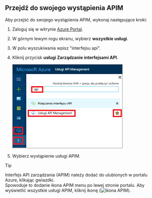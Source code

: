 ## <a name="navigate-to-your-apim-instance"></a>Przejdź do swojego wystąpienia APIM

Aby przejść do swojego wystąpienia APIM, wykonaj następujące kroki:

1. Zaloguj się w witrynie [Azure Portal](https://portal.azure.com). 
2. W górnym lewym rogu ekranu, wybierz **wszystkie usługi**.  
3. W polu wyszukiwania wpisz "interfejsu api".
4. Kliknij przycisk **usługi Zarządzanie interfejsami API**.

    ![Przejdź](./media/api-management-navigate-to-instance/navigate-to-api-management-services.png)

5. Wybierz wystąpienie usługi APIM.

>[!TIP]
>Interfejs API zarządzania (APIM) należy dodać do ulubionych w portalu Azure, klikając gwiazdki. <br/>Spowoduje to dodanie ikona APIM menu po lewej stronie portalu. Aby wyświetlić wszystkie usługi APIM, kliknij ikonę (![ikona APIM](./media/api-management-navigate-to-instance/apim-icon.png)).
 


